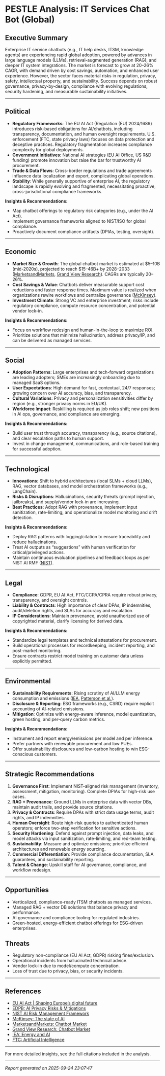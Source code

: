 # PESTLE Analysis: IT Services Chat Bot (Global)

## Executive Summary

Enterprise IT service chatbots (e.g., IT help desks, ITSM, knowledge agents) are experiencing rapid global adoption, powered by advances in large language models (LLMs), retrieval-augmented generation (RAG), and deeper IT system integrations. The market is forecast to grow at 20–26% CAGR, with demand driven by cost savings, automation, and enhanced user experience. However, the sector faces material risks in regulation, privacy, safety, intellectual property, and sustainability. Success depends on robust governance, privacy-by-design, compliance with evolving regulations, security hardening, and measurable sustainability initiatives.

---

## Political

- **Regulatory Frameworks**: The EU AI Act (Regulation (EU) 2024/1689) introduces risk-based obligations for AI/chatbots, including transparency, documentation, and human oversight requirements. U.S. enforcement (FTC, state privacy laws) focuses on data protection and deceptive practices. Regulatory fragmentation increases compliance complexity for global deployments.
- **Government Initiatives**: National AI strategies (EU AI Office, US R&D funding) promote innovation but raise the bar for trustworthy AI procurement.
- **Trade & Data Flows**: Cross-border regulations and trade agreements influence data localization and export, complicating global operations.
- **Stability**: While generally supportive of enterprise AI, the regulatory landscape is rapidly evolving and fragmented, necessitating proactive, cross-jurisdictional compliance frameworks.

**Insights & Recommendations:**
- Map chatbot offerings to regulatory risk categories (e.g., under the AI Act).
- Implement governance frameworks aligned to NIST/ISO for global compliance.
- Proactively document compliance artifacts (DPIAs, testing, oversight).

---

## Economic

- **Market Size & Growth**: The global chatbot market is estimated at $5–10B (mid-2020s), projected to reach $15–46B+ by 2028–2033 ([MarketsandMarkets](https://www.marketsandmarkets.com/Market-Reports/chatbot-market-72302363.html), [Grand View Research](https://www.grandviewresearch.com/press-release/global-chatbot-market)). CAGRs are typically 20–26%.
- **Cost Savings & Value**: Chatbots deliver measurable support cost reductions and faster response times. Maximum value is realized when organizations rewire workflows and centralize governance ([McKinsey](https://www.mckinsey.com/~/media/mckinsey/business%20functions/quantumblack/our%20insights/the%20state%20of%20ai/2025/the-state-of-ai-how-organizations-are-rewiring-to-capture-value_final.pdf)).
- **Investment Climate**: Strong VC and enterprise investment; risks include regulatory compliance, compute resource concentration, and potential vendor lock-in.

**Insights & Recommendations:**
- Focus on workflow redesign and human-in-the-loop to maximize ROI.
- Prioritize solutions that minimize hallucination, address privacy/IP, and can be delivered as managed services.

---

## Social

- **Adoption Patterns**: Large enterprises and tech-forward organizations are leading adopters; SMEs are increasingly onboarding due to managed SaaS options.
- **User Expectations**: High demand for fast, contextual, 24/7 responses; growing concern over AI accuracy, bias, and transparency.
- **Cultural Variations**: Privacy and personalization sensitivities differ by region (e.g., stronger privacy norms in EU/UK).
- **Workforce Impact**: Reskilling is required as job roles shift; new positions in AI ops, governance, and compliance are emerging.

**Insights & Recommendations:**
- Build user trust through accuracy, transparency (e.g., source citations), and clear escalation paths to human support.
- Invest in change management, communications, and role-based training for successful adoption.

---

## Technological

- **Innovations**: Shift to hybrid architectures (local SLMs + cloud LLMs), RAG, vector databases, and model orchestration frameworks (e.g., LangChain).
- **Risks & Disruptions**: Hallucinations, security threats (prompt injection, jailbreaks), and supply/vendor lock-in are increasing.
- **Best Practices**: Adopt RAG with provenance, implement input sanitization, rate-limiting, and operationalize model monitoring and drift detection.

**Insights & Recommendations:**
- Deploy RAG patterns with logging/citation to ensure traceability and reduce hallucinations.
- Treat AI outputs as “suggestions” with human verification for critical/privileged actions.
- Maintain continuous evaluation pipelines and feedback loops as per NIST AI RMF ([NIST](https://www.nist.gov/itl/ai-risk-management-framework)).

---

## Legal

- **Compliance**: GDPR, EU AI Act, FTC/CCPA/CPRA require robust privacy, transparency, and oversight controls.
- **Liability & Contracts**: High importance of clear DPAs, IP indemnities, audit/deletion rights, and SLAs for accuracy and escalation.
- **IP Considerations**: Maintain provenance, avoid unauthorized use of copyrighted material, clarify licensing for derived data.

**Insights & Recommendations:**
- Standardize legal templates and technical attestations for procurement.
- Build operational processes for recordkeeping, incident reporting, and post-market monitoring.
- Ensure contracts restrict model training on customer data unless explicitly permitted.

---

## Environmental

- **Sustainability Requirements**: Rising scrutiny of AI/LLM energy consumption and emissions ([IEA](https://www.iea.org/reports/energy-and-ai), [Patterson et al.](https://ees2.slac.stanford.edu/sites/default/files/2023-12/10%20-%20Patterson.pdf)).
- **Disclosure & Reporting**: ESG frameworks (e.g., CSRD) require explicit accounting of AI-related emissions.
- **Mitigation**: Optimize with energy-aware inference, model quantization, green hosting, and per-query carbon metrics.

**Insights & Recommendations:**
- Instrument and report energy/emissions per model and per inference.
- Prefer partners with renewable procurement and low PUEs.
- Offer sustainability disclosures and low-carbon hosting to win ESG-conscious customers.

---

## Strategic Recommendations

1. **Governance First**: Implement NIST-aligned risk management (inventory, assessment, mitigation, monitoring). Complete DPIAs for high-risk use cases.
2. **RAG + Provenance**: Ground LLMs in enterprise data with vector DBs, maintain audit trails, and provide source citations.
3. **Privacy & Contracts**: Require DPAs with strict data usage terms, audit rights, and IP indemnities.
4. **Human Oversight**: Route high-risk queries to authenticated human operators; enforce two-step verification for sensitive actions.
5. **Security Hardening**: Defend against prompt injection, data leaks, and model attacks via input sanitization, rate-limiting, and red-team testing.
6. **Sustainability**: Measure and optimize emissions; prioritize efficient architectures and renewable energy sourcing.
7. **Commercial Differentiation**: Provide compliance documentation, SLA guarantees, and sustainability reporting.
8. **Talent & Change**: Upskill staff for AI governance, compliance, and workflow redesign.

---

## Opportunities

- Verticalized, compliance-ready ITSM chatbots as managed services.
- Managed RAG + vector DB solutions that balance privacy and performance.
- AI governance and compliance tooling for regulated industries.
- Green-hosted, energy-efficient chatbot offerings for ESG-driven enterprises.

## Threats

- Regulatory non-compliance (EU AI Act, GDPR) risking fines/exclusion.
- Operational incidents from hallucinated technical advice.
- Vendor lock-in due to model/compute concentration.
- Loss of trust due to privacy, bias, or security incidents.

---

## References

- [EU AI Act | Shaping Europe’s digital future](https://digital-strategy.ec.europa.eu/en/policies/regulatory-framework-ai)
- [EDPB: AI Privacy Risks & Mitigations](https://www.edpb.europa.eu/system/files/2025-04/ai-privacy-risks-and-mitigations-in-llms.pdf)
- [NIST AI Risk Management Framework](https://www.nist.gov/itl/ai-risk-management-framework)
- [McKinsey: The state of AI](https://www.mckinsey.com/~/media/mckinsey/business%20functions/quantumblack/our%20insights/the%20state%20of%20ai/2025/the-state-of-ai-how-organizations-are-rewiring-to-capture-value_final.pdf)
- [MarketsandMarkets: Chatbot Market](https://www.marketsandmarkets.com/Market-Reports/chatbot-market-72302363.html)
- [Grand View Research: Chatbot Market](https://www.grandviewresearch.com/press-release/global-chatbot-market)
- [IEA: Energy and AI](https://www.iea.org/reports/energy-and-ai)
- [FTC: Artificial Intelligence](https://www.ftc.gov/ai)

---

For more detailed insights, see the full citations included in the analysis.

---
*Report generated on 2025-09-24 23:07:47*